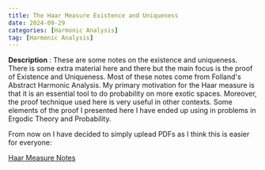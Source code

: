 ```yaml
---
title: The Haar Measure Existence and Uniqueness
date: 2024-09-29
categories: [Harmonic Analysis]
tag: [Harmonic Analysis]
---
```



**Description** : These are some notes on the existence and uniqueness. There is some extra material here and there but the main
focus is the proof of Existence and Uniqueness. Most of these notes come from Folland's Abstract Harmonic Analysis. My primary motivation
for the Haar measure is that it is an essential tool to do probability on more exotic spaces. Moreover, the proof technique 
used here is very useful in other contexts. Some elements of the proof I presented here I have ended up using in problems in Ergodic Theory 
and Probability. 



From now on I have decided to simply uplead PDFs as I think this is easier for everyone:  

[Haar Measure Notes](https://jorgebh253.github.io/assets/Notes-HaarMeasure.pdf)






